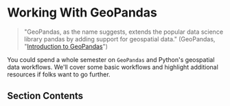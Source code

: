 # Working With GeoPandas

<blockquote>"GeoPandas, as the name suggests, extends the popular data science library pandas by adding support for geospatial data." (GeoPandas, "<a href="https://geopandas.org/en/stable/getting_started/introduction.html">Introduction to GeoPandas</a>")</blockquote>

You could spend a whole semester on `GeoPandas` and Python's geospatial data workflows. We'll cover some basic workflows and highlight additional resources if folks want to go further.

## Section Contents

```{tableofcontents}
```
